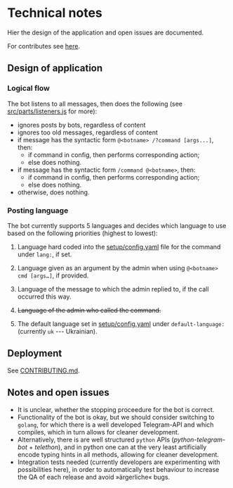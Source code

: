 # Technical notes #

Hier the design of the application and open issues are documented.

For contributes see [here](./CONTRIBUTING.md).

## Design of application ##

### Logical flow ###

The bot listens to all messages, then does the following
(see [src/parts/listeners.js](src/parts/listeners.js) for more):

- ignores posts by bots, regardless of content
- ignores too old messages, regardless of content
- if message has the syntactic form `@<botname> /?command [args...]`, then:
  - if command in config, then performs corresponding action;
  - else does nothing.
- if message has the syntactic form `/command @<botname>`, then:
  - if command in config, then performs corresponding action;
  - else does nothing.
- otherwise, does nothing.

### Posting language ###

The bot currently supports 5 languages and decides which language to use based on the following priorities (highest to lowest):

1. Language hard coded into the [setup/config.yaml](setup/config.yaml) file for the command under `lang:`, if set.

2. Language given as an argument by the admin when using `@<botname> cmd [args…]`, if provided.

3. Language of the message to which the admin replied to, if the call occurred this way.

4. ~~Language of the admin who called the command.~~

5. The default language set in [setup/config.yaml](setup/config.yaml) under `default-language:` (currently `uk` --- Ukrainian).

## Deployment ##

See [CONTRIBUTING.md](./CONTRIBUTING.md#deployment-and-logging).

## Notes and open issues ##

- It is unclear, whether the stopping proceedure for the bot is correct.
- Functionality of the bot is okay, but we should consider switching to `golang`,
  for which there is a well developed Telegram-API and which compiles, which in turn allows for cleaner development.
- Alternatively, there is are well structured `python` APIs (_python-telegram-bot_ + _telethon_),
  and in python one can at the very least artificially encode typing hints in all methods,
  allowing for cleaner development.
- Integration tests needed (currently developers are experimenting with possibilities here),
  in order to automatically test behaviour to increase the QA of each release
  and avoid »ärgerliche« bugs.
